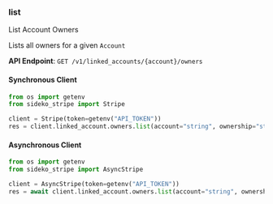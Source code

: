 
### list <a name="list"></a>
List Account Owners

<p>Lists all owners for a given <code>Account</code></p>

**API Endpoint**: `GET /v1/linked_accounts/{account}/owners`

#### Synchronous Client

```python
from os import getenv
from sideko_stripe import Stripe

client = Stripe(token=getenv("API_TOKEN"))
res = client.linked_account.owners.list(account="string", ownership="string")
```

#### Asynchronous Client

```python
from os import getenv
from sideko_stripe import AsyncStripe

client = AsyncStripe(token=getenv("API_TOKEN"))
res = await client.linked_account.owners.list(account="string", ownership="string")
```
